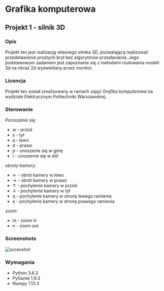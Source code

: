 # Grafika komputerowa 
## Projekt 1 - silnik 3D

### Opis
Projekt ten jest realizacją własnego silnika 3D, pozwalającą realizować
przedstawienie prostych brył bez algorytmów przesłaniania. Jego podstawowym 
zadaniem jest zapoznanie się z metodami rzutowania modeli 3d na obraz 2d
wyświetlany przez monitor.

### Licencja
Projekt ten został zrealizowany w ramach zajęć _Grafika komputerowa_ na wydziale 
Elektrycznym Politechniki Warszawskiej. 

### Sterowanie
*Poruszanie się*:
* w - przód
* s - tył
* a - lewo 
* d - prawo
* p - unoszenie się w górę
* l - unoszenie się w dół

*obroty kamery*:
* ← - obrót kamery w lewo
* → - obrót kamery w prawo
* ↑ - pochylenie kamery w przód
* ↓ - pochylenie kamery w tył
* q - pochylenie kamery w stronę lewego ramienia
* e - pochylenie kamery w stronę prawego ramienia

*zoom*:
* m - zoom in
* n - zoom out

### Screenshots
![screnshot](https://raw.githubusercontent.com/drapek/python_3D_engine/tree/master/docs/screenshot_1.png)


### Wymagania
* Python 3.6.3
* PyGame 1.9.3
* Numpy 1.13.3
